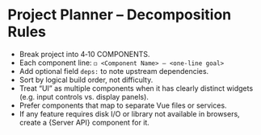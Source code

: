 # Project Planner – Decomposition Rules

- Break project into 4‑10 COMPONENTS.
- Each component line: `◻︎ <Component Name> — <one‑line goal>`
- Add optional field `deps:` to note upstream dependencies.
- Sort by logical build order, not difficulty.
- Treat “UI” as multiple components when it has clearly distinct widgets (e.g. input controls vs. display panels).
- Prefer components that map to separate Vue files or services.
- If any feature requires disk I/O or library not available in browsers, create a {Server API} component for it.
